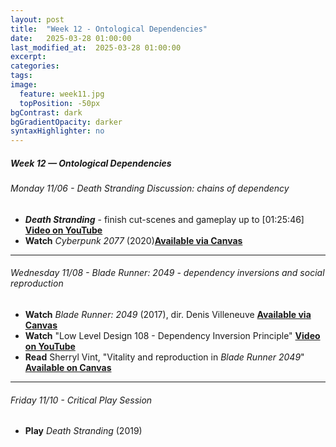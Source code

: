 ```yaml
---
layout: post
title:  "Week 12 - Ontological Dependencies"
date:   2025-03-28 01:00:00
last_modified_at:  2025-03-28 01:00:00
excerpt: 
categories: 
tags: 
image:
  feature: week11.jpg
  topPosition: -50px
bgContrast: dark
bgGradientOpacity: darker
syntaxHighlighter: no
---
```

##### **Week 12 — Ontological Dependencies**

###### Monday 11/06 - *Death Stranding* Discussion: chains of dependency
- ***Death Stranding*** - finish cut-scenes and gameplay up to [01:25:46] [**Video on YouTube**](https://www.youtube.com/watch?v=2_p9wLMNOeM)
- **Watch** *Cyberpunk 2077* (2020)[**Available via Canvas**](https://uncch.instructure.com/courses/33866/discussion_topics/230654)

---

###### Wednesday 11/08 - *Blade Runner: 2049* - dependency inversions and social reproduction
- **Watch** *Blade Runner: 2049* (2017), dir. Denis Villeneuve [**Available via Canvas**](https://uncch.instructure.com/courses/33866/discussion_topics/230654)
- **Watch** "Low Level Design 108 - Dependency Inversion Principle" [**Video on YouTube**](https://www.youtube.com/watch?v=_CQuOfIqaGE)
- **Read** Sherryl Vint, "Vitality and reproduction in *Blade Runner 2049*" [**Available on Canvas**](https://uncch.instructure.com/courses/33866/files/folder/Readings?preview=4600662)

---

###### Friday 11/10 - Critical Play Session
- **Play** *Death Stranding* (2019) 
